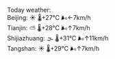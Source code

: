 Today weather:  
Beijing: ☀️ 🌡️+27°C 🌬️←7km/h  
Tianjin: ⛅️  🌡️+28°C 🌬️↑7km/h  
Shijiazhuang: 🌫  🌡️+31°C 🌬️↑11km/h  
Tangshan: ☀️ 🌡️+29°C 🌬️↑7km/h  
